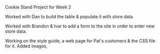 Cookie Stand Project for Week 2

Worked with Dan to build the table & populate it with store data.

Worked with Brandon & Ivar to add a form to the site in order to enter new store data.

Working on the style guide, a web page for Pat's customers & the CSS file for it.  Added images,
